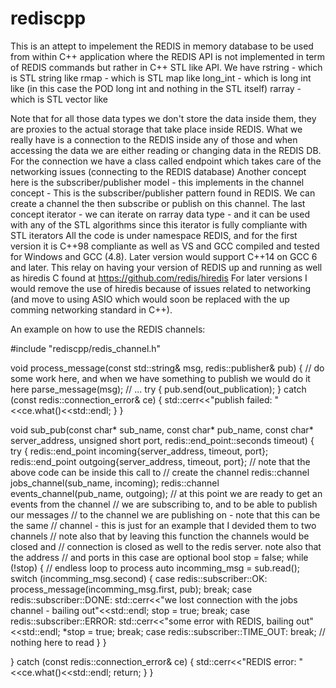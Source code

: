 # rediscpp
This is an attept to impelement the REDIS in memory database to be used from within C++ application where the REDIS API is not implemented in term of REDIS commands but rather in C++ STL like API. 
We have 
rstring - which is STL string like
rmap - which is STL map like 
long_int - which is long int like (in this case the POD long int and nothing in the STL itself)
rarray - which is STL vector like

Note that for all those data types we don't store the data inside them, they are proxies to the actual storage that take place inside REDIS.
What we really have is a connection to the REDIS inside any of those and when accessing the data we are either reading or changing data in the REDIS DB.
For the connection we have a class called endpoint which takes care of the networking issues (connecting to the REDIS database)
Another concept here is the subscriber/publisher model -  this implements in the channel concept - 
This is the subscriber/publisher pattern found in REDIS. We can create a channel the then subscribe or publish on this channel.
The last concept iterator - we can iterate on rarray data type - and it can be used with any of the STL algorithms since this iterator is fully compliante with STL iterators
All the code is under namespace REDIS, and for the first version it is C++98 compliante as well as VS and GCC compiled and tested for Windows and GCC (4.8). 
Later version would support C++14 on GCC 6 and later.
This relay on having your version of REDIS up and running as well as hiredis C found at https://github.com/redis/hiredis
For later versions I would remove the use of hiredis because of issues related to networking (and move to using ASIO which would soon be replaced with the up comming networking standard in C++).

An example on how to use the REDIS channels:

#include "rediscpp/redis_channel.h"

void process_message(const std::string& msg, redis::publisher& pub)
{
  // do some work here, and when we have something to publish we would do it here
  parse_message(msg);
  // ...
  try {
    pub.send(out_publication);
  } catch (const redis::connection_error& ce) {
    std::cerr<<"publish failed: "<<ce.what()<<std::endl;
  }
}

void sub_pub(const char* sub_name, const char* pub_name,
             const char* server_address, unsigned short port,
             redis::end_point::seconds timeout)
 {
    try {
      redis::end_point incoming{server_address, timeout, port};
      redis::end_point outgoing{server_address, timeout, port};
      // note that the above code can be inside this call to
      // create the channel
      redis::channel jobs_channel(sub_name, incoming);
      redis::channel events_channel(pub_name, outgoing);
      // at this point we are ready to get an events from the channel
      // we are subscribing to, and to be able to publish our messages
      // to the channel we are publishing on - note that this can be the same
      // channel - this is just for an example that I devided them to two channels
      // note also that by leaving this function the channels would be closed and 
      // connection is closed as well to the redis server. note also that the address
      // and ports in this case are optional
      bool stop = false;
      while (!stop) {   // endless loop to process
        auto incomming_msg = sub.read();
        switch (incomming_msg.second) {
                case redis::subscriber::OK:
                    process_message(incomming_msg.first, pub);
                    break;
                case redis::subscriber::DONE:
                    std::cerr<<"we lost connection with the jobs channel - bailing out"<<std::endl;
                    stop = true;
                    break;
                case redis::subscriber::ERROR:
                    std::cerr<<"some error with REDIS, bailing out"<<std::endl;
                    *stop = true;
                    break;
                case redis::subscriber::TIME_OUT:
                    break;      // nothing here to read
          }
      }
    
   } catch (const redis::connection_error& ce) {
        std::cerr<<"REDIS error: "<<ce.what()<<std::endl;
        return;
    }
 }
